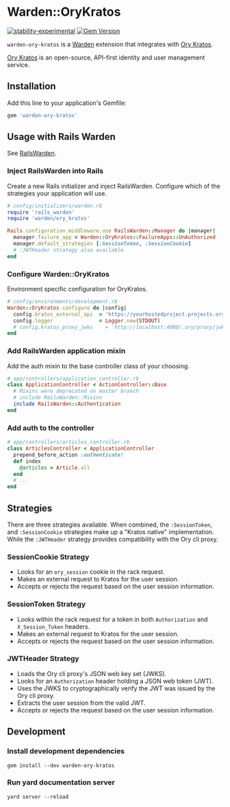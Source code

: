 # Warden::OryKratos

[![stability-experimental](https://img.shields.io/badge/stability-experimental-orange.svg)](https://github.com/ScoreVision/warden-ory-kratos)
[![Gem Version](https://badge.fury.io/rb/warden-ory-kratos.svg)](https://github.com/ScoreVision/warden-ory-kratos)

`warden-ory-kratos` is a [Warden](https://github.com/hassox/warden) extension that integrates with [Ory Kratos](https://www.ory.sh/kratos/).

[Ory Kratos](https://www.ory.sh/kratos/) is an open-source, API-first identity and user management service.

## Installation

Add this line to your application's Gemfile:

```ruby
gem 'warden-ory-kratos'
```

## Usage with Rails Warden

See [RailsWarden](https://github.com/wardencommunity/rails_warden).

### Inject RailsWarden into Rails

Create a new Rails initializer and inject RailsWarden.
Configure which of the strategies your application will use.

```ruby
# config/initializers/warden.rb
require 'rails_warden'
require 'warden/ory_kratos'

Rails.configuration.middleware.use RailsWarden::Manager do |manager|
  manager.failure_app = Warden::OryKratos::FailureApps::UnAuthorized
  manager.default_strategies [:SessionToken, :SessionCookie]
  # :JWTHeader strategy also available
end
```

### Configure Warden::OryKratos

Environment specific configuration for OryKratos.

```ruby
# config/environments/development.rb
Warden::OryKratos.configure do |config|
  config.kratos_external_api  = 'https://yourhostedproject.projects.oryapis.com'
  config.logger               = Logger.new(STDOUT)
  # config.kratos_proxy_jwks    = 'http://localhost:4000/.ory/proxy/jwks.json'
end
```

### Add RailsWarden application mixin
Add the auth mixin to the base controller class of your choosing.

```ruby
# app/controllers/application_controller.rb
class ApplicationController < ActionController::Base
  # Mixins were deprecated on master branch
  # include RailsWarden::Mixins
  include RailsWarden::Authentication
end
```

### Add auth to the controller

```ruby
# app/controllers/articles_controller.rb
class ArticlesController < ApplicationController
  prepend_before_action :authenticate!
  def index
    @articles = Article.all
  end
  # ...
end
```

## Strategies

There are three strategies available. When combined, the `:SessionToken`, and `:SessionCookie` strategies make up a "Kratos native" implementation. While the `:JWTHeader` strategy provides compatibility with the Ory cli proxy.

### SessionCookie Strategy

- Looks for an `ory_session` cookie in the rack request.
- Makes an external request to Kratos for the user session.
- Accepts or rejects the request based on the user session information.

### SessionToken Strategy

- Looks within the rack request for a token in both `Authorization` and `X_Session_Token` headers.
- Makes an external request to Kratos for the user session.
- Accepts or rejects the request based on the user session information.

### JWTHeader Strategy

- Loads the Ory cli proxy's JSON web key set (JWKS).
- Looks for an `Authorization` header holding a JSON web token (JWT).
- Uses the JWKS to cryptographically verify the JWT was issued by the Ory cli proxy.
- Extracts the user session from the valid JWT.
- Accepts or rejects the request based on the user session information.

## Development

### Install development dependencies

```shell
gem install --dev warden-ory-kratos
```

### Run yard documentation server

```shell
yard server --reload
```
